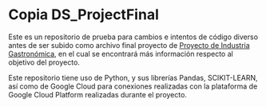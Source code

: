 # Copia DS_ProjectFinal

Este es un repositorio de prueba para cambios e intentos de código diverso antes de ser subido como archivo final proyecto de [Proyecto de Industria Gastronómica](https://github.com/Batxa/DS_ProjectFinal), en el cual se encontrará más información respecto al objetivo del proyecto. 

Este repositorio tiene uso de Python, y sus librerías Pandas, SCIKIT-LEARN, así como de Google Cloud para conexiones realizadas con la plataforma de Google Cloud Platform realizadas durante el proyecto.
